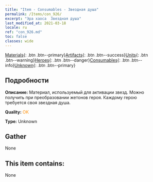 ```yaml
---
title: "Item - Consumables - Звездная душа"
permalink: /Items/con_926/
excerpt: "Эра хаоса  Звездная душа"
last_modified_at: 2021-03-18
locale: ru
ref: "con_926.md"
toc: false
classes: wide
---
```

 [Materials](/ru/Items/){: .btn .btn--primary}[Artifacts](/ru/Items/Artifacts/){: .btn .btn--success}[Units](/ru/Items/Units/){: .btn .btn--warning}[Heroes](/ru/Items/Heroes/){: .btn .btn--danger}[Consumables](/ru/Items/Consumables/){: .btn .btn--info}[Unknown](/ru/Items/Unknown/){: .btn .btn--primary}

## Подробности
 **Описание:** Материал, используемый для активации звезд. Можно получить при преобразовании жетонов героя. Каждому герою требуется своя звездная душа.

 **Quality:** <span style="color: #FF8C00">OK</span>

 **Type:** Unknown

## Gather

  None

## This item contains:

  None

